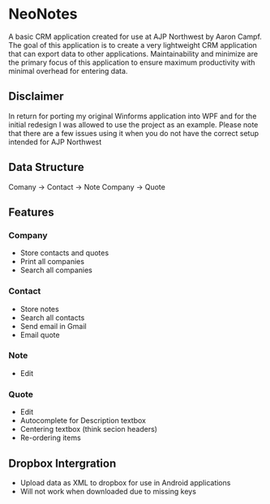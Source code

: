 # NeoNotes

A basic CRM application created for use at AJP Northwest by Aaron Campf.
The goal of this application is to create a very lightweight CRM application that can export data to other applications. Maintainability and minimize are the primary focus of this application to ensure maximum productivity with minimal overhead for entering data.


## Disclaimer
In return for porting my original Winforms application into WPF and for the initial redesign I was allowed to use the project as an example.
Please note that there are a few issues using it when you do not have the correct setup intended for AJP Northwest

## Data Structure
Comany -> Contact -> Note
Company -> Quote

## Features

### Company
* Store contacts and quotes
* Print all companies
* Search all companies

### Contact
* Store notes
* Search all contacts
* Send email in Gmail
* Email quote


### Note
* Edit

### Quote
* Edit
* Autocomplete for Description textbox
* Centering textbox (think secion headers)
* Re-ordering items

## Dropbox Intergration
* Upload data as XML to dropbox for use in Android applications
* Will not work when downloaded due to missing keys
